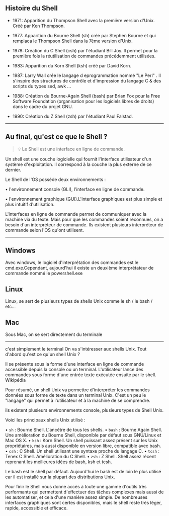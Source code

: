## Histoire du Shell

* 1971: Apparition du Thompson Shell avec la première version d'Unix. Créé par Ken Thompson.

* 1977: Apparition du Bourne Shell (sh) créé par Stephen Bourne et qui remplaca le Thompson Shell dans la 7ème version d'Unix.

* 1978: Création du C Shell (csh) par l'étudiant Bill Joy. Il permet pour la première fois la réutilisation de commandes précédemment utilisées.

* 1983: Apparition du Korn Shell (ksh) créé par David Korn.

* 1987: Larry Wall crée le langage d eprogrammation nommé "Le Perl" . Il s'inspire des structures de contrôle et d'impression du langage C & des scripts du types sed, awk ...

* 1988: Création du Bourne-Again Shell (bash) par Brian Fox pour la Free Software Foundation (organisation pour les logiciels libres de droits) dans le cadre du projet GNU.

* 1990: Création du Z Shell (zsh) par l'étudiant Paul Falstad.

----------------------
## Au final, qu'est ce que le Shell ?

> :bulb: Le Shell est une interface en ligne de commande.

Un shell est une couche logicielle qui fournit l'interface utilisateur d'un système d'exploitation. Il
correspond à la couche la plus externe de ce dernier.

Le Shell de l'OS possède deux environnements :

• l'environnement console (GLI), l'interface en ligne de commande.

• l'environnement graphique (GUI).L'interface graphiques est plus simple et plus intuitif d'utilisation.

L'interfaces en ligne de commande permet de communiquer avec la machine via du texte. Mais pour que les commandes soient reconnues, on a besoin d'un interpréteur de commande. 
Ils existent plusieurs interpréteur de commande selon l'OS qu'ont utilisent.

------------------------
## Windows 
 
Avec windows, le logiciel d'interprétation des commandes est le cmd.exe.Cependant, aujourd'hui il existe un deuxième interprétateur de commande nommé le powershell.exe

## Linux

Linux, se sert de plusieurs types de shells Unix comme le sh / le bash / etc...

## Mac

Sous Mac, on se sert directement du terminale

------------------------

c'est simplement le terminal
On va s'intéresser aux shells Unix. Tout d'abord qu'est ce qu'un shell Unix ?

Il se présente sous la forme d'une interface en ligne de commande accessible depuis la console ou un terminal. L'utilisateur lance des commandes sous forme d'une entrée texte exécutée ensuite par le shell. Wikipédia

Pour résumé, un shell Unix va permettre d'interpréter les commandes données sous forme de texte dans un terminal Unix. C'est un peu le "langage" qui permet à l'utilisateur et à la machine de se comprendre.

ils existent plusieurs environnements console, plusieurs types de Shell Unix.

Voici les principaux shells Unix utilisé :

• `sh` : Bourne Shell. L'ancêtre de tous les shells.
• `bash` : Bourne Again Shell. Une amélioration du Bourne
Shell, disponible par défaut sous GNU/Linux et Mac OS X.
• `ksh` : Korn Shell. Un shell puissant assez présent sur les
Unix propriétaires, mais aussi disponible en version libre,
compatible avec bash.
• `csh` : C Shell. Un shell utilisant une syntaxe proche du
langage C.
• `tcsh` : Tenex C Shell. Amélioration du C Shell.
• `zsh` : Z Shell. Shell assez récent reprenant les meilleures
idées de bash, ksh et tcsh.

Le bash est le shell par défaut. Aujourd'hui le bash est de loin le plus utilisé car il est installé sur la plupart des distributions Unix.

Pour finir le Shell nous donne accès à toute une gamme d'outils très performants qui permettent d'effectuer des tâches complexes mais aussi de les automatiser, et cela d'une manière assez simple. De nombreuses interfaces graphiques sont certes disponibles, mais le shell reste très léger, rapide, accessible et efficace.
